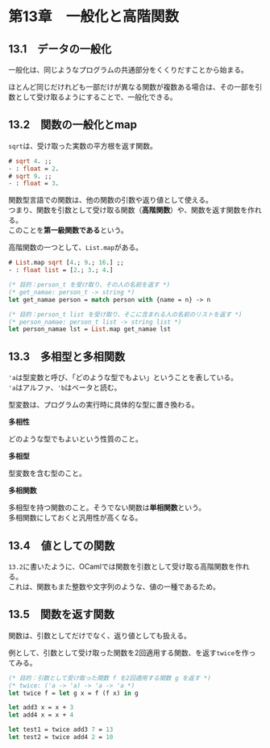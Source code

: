 # 第13章　一般化と高階関数

## 13.1　データの一般化

一般化は、同じようなプログラムの共通部分をくくりだすことから始まる。

ほとんど同じだけれども一部だけが異なる関数が複数ある場合は、その一部を引数として受け取るようにすることで、一般化できる。

## 13.2　関数の一般化とmap

`sqrt`は、受け取った実数の平方根を返す関数。

```ocaml
# sqrt 4. ;;
- : float = 2.
# sqrt 9. ;;
- : float = 3.
```

関数型言語での関数は、他の関数の引数や返り値として使える。  
つまり、関数を引数として受け取る関数（**高階関数**）や、関数を返す関数を作れる。  
このことを**第一級関数である**という。

高階関数の一つとして、`List.map`がある。

```ocaml
# List.map sqrt [4.; 9.; 16.] ;;
- : float list = [2.; 3.; 4.]
```

```ocaml
(* 目的：person_t を受け取り、その人の名前を返す *)
(* get_namae: person_t -> string *)
let get_namae person = match person with {name = n} -> n

(* 目的：person_t list を受け取り、そこに含まれる人の名前のリストを返す *)
(* person_namae: person_t list -> string list *)
let person_namae lst = List.map get_namae lst
```

## 13.3　多相型と多相関数

`'a`は型変数と呼び、「どのような型でもよい」ということを表している。  
`'a`はアルファ、`'b`はベータと読む。

型変数は、プログラムの実行時に具体的な型に置き換わる。

**多相性**

どのような型でもよいという性質のこと。

**多相型**

型変数を含む型のこと。

**多相関数**

多相型を持つ関数のこと。そうでない関数は**単相関数**という。  
多相関数にしておくと汎用性が高くなる。

## 13.4　値としての関数

`13.2`に書いたように、OCamlでは関数を引数として受け取る高階関数を作れる。  
これは、関数もまた整数や文字列のような、値の一種であるため。

## 13.5　関数を返す関数

関数は、引数としてだけでなく、返り値としても扱える。

例として、引数として受け取った関数を2回適用する関数、を返す`twice`を作ってみる。

```ocaml
(* 目的：引数として受け取った関数 f を2回適用する関数 g を返す *)
(* twice: ('a -> 'a) -> 'a -> 'a *)
let twice f = let g x = f (f x) in g

let add3 x = x + 3
let add4 x = x + 4

let test1 = twice add3 7 = 13
let test2 = twice add4 2 = 10
```
